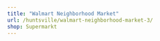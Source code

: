 ```yaml
---
title: "Walmart Neighborhood Market"
url: /huntsville/walmart-neighborhood-market-3/
shop: Supermarkt
---
```

